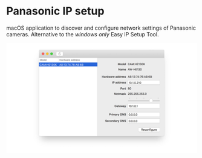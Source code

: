 # Panasonic IP setup
macOS application to discover and configure network settings of Panasonic cameras. Alternative to the *windows only* Easy IP Setup Tool.

![Screenshot of the application](Graphics/Screenshot.jpg)